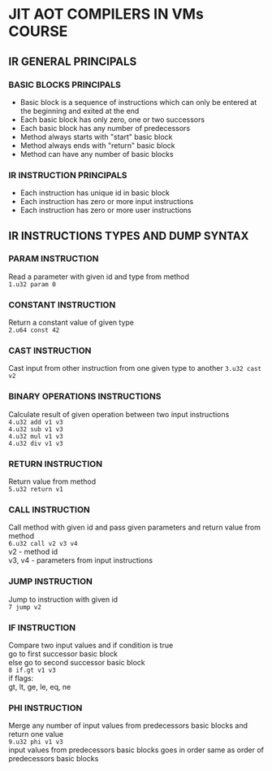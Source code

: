# JIT AOT COMPILERS IN VMs COURSE

## IR GENERAL PRINCIPALS

### BASIC BLOCKS PRINCIPALS

- Basic block is a sequence of instructions
which can only be entered at the beginning
and exited at the end  
- Each basic block has only zero, one or two successors  
- Each basic block has any number of predecessors
- Method always starts with "start" basic block
- Method always ends with "return" basic block
- Method can have any number of basic blocks

### IR INSTRUCTION PRINCIPALS

- Each instruction has unique id in basic block
- Each instruction has zero or more input instructions
- Each instruction has zero or more user instructions

## IR INSTRUCTIONS TYPES AND DUMP SYNTAX

### PARAM INSTRUCTION

Read a parameter with given id and type from method  
``` 1.u32 param 0 ```

### CONSTANT INSTRUCTION  

Return a constant value of given type  
``` 2.u64 const 42 ```

### CAST INSTRUCTION

Cast input from other instruction from one given type to another
``` 3.u32 cast v2 ```

### BINARY OPERATIONS INSTRUCTIONS

Calculate result of given operation between two input instructions  
``` 4.u32 add v1 v3 ```  
``` 4.u32 sub v1 v3 ```  
``` 4.u32 mul v1 v3 ```  
``` 4.u32 div v1 v3 ```  

### RETURN INSTRUCTION

Return value from method  
``` 5.u32 return v1 ```

### CALL INSTRUCTION

Call method with given id and pass given parameters
and return value from method  
``` 6.u32 call v2 v3 v4 ```  
v2 - method id  
v3, v4 - parameters from input instructions  

### JUMP INSTRUCTION

Jump to instruction with given id  
``` 7 jump v2 ```

### IF INSTRUCTION

Compare two input values and if condition is true  
go to first successor basic block  
else go to second successor basic block  
``` 8 if.gt v1 v3 ```  
if flags:  
gt, lt, ge, le, eq, ne

### PHI INSTRUCTION

Merge any number of input values from predecessors basic blocks and return one value  
``` 9.u32 phi v1 v3 ```  
input values from predecessors basic blocks
goes in order same as order
of predecessors basic blocks
